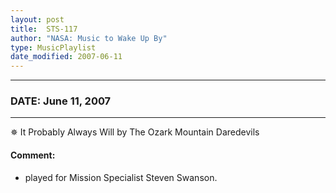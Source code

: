 ```yaml
---
layout: post
title:  STS-117
author: "NASA: Music to Wake Up By"
type: MusicPlaylist
date_modified: 2007-06-11
---
```


----
### DATE: June 11, 2007
----
✵ It Probably Always Will by The Ozark Mountain Daredevils

#### Comment:
* played for Mission Specialist Steven Swanson.
